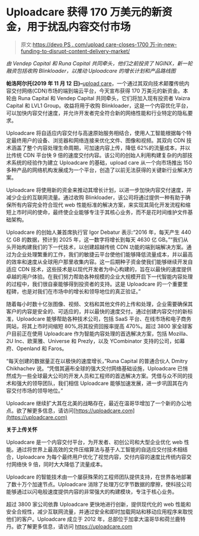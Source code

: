 # Uploadcare 获得 170 万美元的新资金，用于扰乱内容交付市场

> 原文:[https://devo PS . com/upload care-closes-1700 万-in-new-funding-to-disrupt-content-delivery-market/](https://devops.com/uploadcare-closes-1-7m-in-new-funding-to-disrupt-content-delivery-market/)

*由 Vendep Capital 和 Runa Capital 共同牵头，他们之前投资了 NGINX，新一轮融资包括收购 Blinkloader，以推动 Uploadcare 的增长计划和产品路线图*

**帕洛阿尔托(2019 年 11 月 12 日)–**[upload care](https://uploadcare.com/cdn/)，一个通过其双向技术颠覆传统内容交付网络(CDN)市场的端到端云平台，今天宣布获得 170 万美元的新资金。本轮由 Runa Capital 和 Vendep Capital 共同牵头，它们将加入现有投资者 Vaizra Capital 和 LVL1 Group。收益将用于收购 Blinkloader，这是一个内容优化平台，可以加快内容交付速度，并允许开发者完全符合新的网络性能和行业特定的隐私要求。

Uploadcare 将自适应内容交付与高速原始服务相结合，使用人工智能根据每个特定最终用户的设备、浏览器和网络连接来优化文件、图像和视频。其双向 CDN 技术涵盖了整个内容处理生命周期，可加速内容上传，降低 62%的流量成本，并以比传统 CDN 平台快 9 倍的速度交付内容。该公司的创始人利用构建复杂的内部技术系统的经验作为建立 Uploadcare 的基础，upload care 从一个向市场推出 150 多种产品的网络机构发展成为一个平台，创造了以前无法获得的关键新行业解决方案。

Uploadcare 将使用新的资金来推动其增长计划，以进一步加快内容交付速度，并减少企业的互联网流量。通过收购 Blinkloader，该公司将通过提供一种有助于确保所有内容完全符合现代 web 性能标准的解决方案，来实现其简化开发流程和缩短上市时间的使命，最终使企业能够专注于其核心业务，而不是花时间维护文件基础架构。

Uploadcare 的创始人兼首席执行官 Igor Debatur 表示:“2016 年，每天产生 440 亿 GB 的数据，预计到 2025 年，这一数字将增长到每天 4630 亿 GB。”“我们从头开始构建我们的下一代技术，以创建超越传统 CDN 功能的端到端解决方案。通过为企业处理繁重的工作，我们的敏捷云平台使他们能够降低流量成本，并以最高的效率和速度从全球用户那里收集内容。这一后期种子资金使我们能够继续开发自适应 CDN 技术，这些技术是以现代开发者为中心构建的，旨在以最快的速度提供卓越的用户体验。在我们努力帮助各种规模的企业大规模开启下一代智能内容处理的过程中，我们很自豪能够得到投资者的支持。这是 Uploadcare 的一个重要里程碑，也是对我们在市场中的增长和领导地位的真正验证。”

随着每小时数十亿张图像、视频、文档和其他文件的上传和处理，企业需要确保其客户的内容是安全的、可适应的，并以最快的速度交付。通过创建内容交付的新标准，Uploadcare 能够帮助各种技术公司，包括 SaaS 平台、在线市场和电子商务网站，将其上市时间缩短 80%,将其投资回报率提高 470%。超过 3800 家全球客户目前正在使用 Uploadcare 作为智能内容处理的首选解决方案，包括 Mozilla、2U Inc、欧莱雅、Universe 和 Prezly，以及 YCombinator 支持的公司，如幕府、Openland 和 Faros。

“每天创建的数据量正在以极快的速度增长，”Runa Capital 的普通合伙人 Dmitry Chikhachev 说。“凭借其遍布全球的强大交付网络基础设施，Uploadcare 已悄然成为一些全球最大公司的开发人员和工程师的首选解决方案。凭借与众不同的技术和强大的领导团队，我们相信 Uploadcare 能够加速发展，进一步巩固其在内容交付市场的领导地位。”

Uploadcare 继续扩大其在北美的战略存在，最近在温哥华增加了一个新的办公地点。欲了解更多信息，请访问[https://uploadcare.com](https://uploadcare.com)

**关于上传关怀**

Uploadcare 是一个内容交付平台，为开发者、初创公司和大型企业优化 web 性能。通过将世界上最高效的文件压缩算法与基于人工智能的自适应交付技术相结合，Uploadcare 为每个最终用户优化了视觉内容，交付内容的速度比传统内容交付网络快 9 倍，同时大大降低了流量成本。

Uploadcare 的智能技术由一个屡获殊荣的工程师团队提供支持，在世界各地部署了数十万个加速节点。Uploadcare 消除了处理万亿字节数据的摩擦，使科技公司能够通过以闪电般速度提供内容的非常强大的构建模块，专注于核心业务。

超过 3800 家公司依靠 Uploadcare 更快地进行创新，提供现代化的 web 性能和安全合规性，减少互联网流量，并通过安全和即时加载网站和移动应用程序来取悦他们的客户。Uploadcare 成立于 2012 年，总部位于加拿大温哥华和荷兰鹿特丹。欲了解更多信息，请访问 https://uploadcare.com